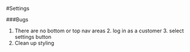 #Settings

###Bugs
1. There are no bottom or top nav areas
    2. log in as a customer
    3. select settings button
2. Clean up styling
